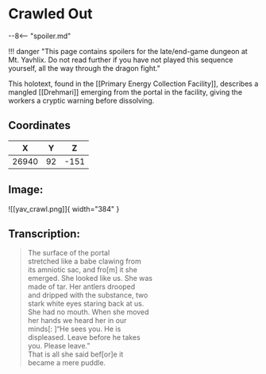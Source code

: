 # Crawled Out

--8<-- "spoiler.md"

!!! danger "This page contains spoilers for the late/end-game dungeon at Mt. Yavhlix. Do not read further if you have not played this sequence yourself, all the way through the dragon fight."

This holotext, found in the [[Primary Energy Collection Facility]], describes a mangled [[Drehmari]] emerging from the portal in the facility, giving the workers a cryptic warning before dissolving.

## Coordinates
| **X** | **Y** | **Z** |
| :---: | :---: | :---: |
| 26940 |  92  | -151 |

## Image:

![[yav_crawl.png]]{ width="384" }

## Transcription:
> The surface of the portal <br>
stretched like a babe clawing from <br>
its amniotic sac, and fro[m] it she <br>
emerged. She looked like us. She was <br>
made of tar. Her antlers drooped <br>
and dripped with the substance, two <br>
stark white eyes staring back at us. <br>
She had no mouth. When she moved <br>
her hands we heard her in our <br>
minds[: ]“He sees you. He is <br>
displeased. Leave before he takes <br>
you. Please leave.” <br>
That is all she said bef[or]e it <br>
became a mere puddle.
